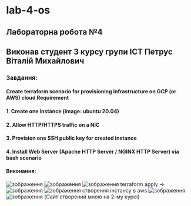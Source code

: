 # lab-4-os

## Лабораторна робота №4

## Виконав студент 3 курсу групи ІСТ Петрус Віталій Михайлович

### Завдання:
#### Create terraform scenario for provisioning infrastructure on GCP (or AWS) cloud Requirement 
#### 1. Create one instance (image: ubuntu 20.04) 
#### 2. Allow HTTP/HTTPS traffic on a NIC 
#### 3. Provision one SSH public key for created instance 
#### 4. Install Web Server (Apache HTTP Server / NGINX HTTP Server) via bash scenario

#### Виконання:
![зображення](https://user-images.githubusercontent.com/95691489/200353175-4531c46d-2070-4e7f-be8a-510528a14914.png)
![зображення](https://user-images.githubusercontent.com/95691489/200353261-e46121d8-e302-4824-bde0-c2f409d3972f.png)
![зображення](https://user-images.githubusercontent.com/95691489/200353405-a22d4d3d-5d9a-42d0-b6c8-9b3f64325b7b.png)
terraform apply -> 
![зображення](https://user-images.githubusercontent.com/95691489/200353909-a9796f7e-38c8-41d6-a8b9-03809a0d0aae.png)
![зображення](https://user-images.githubusercontent.com/95691489/200354062-9fa1a4fb-e0a6-4d1a-bf05-8bc2a075a3e7.png)
створення інстансу в aws
![зображення](https://user-images.githubusercontent.com/95691489/200354408-ef0a7a7d-d122-43b9-b376-94c681f0ca7a.png)
![зображення](https://user-images.githubusercontent.com/95691489/200354881-de0cae88-7f54-4c45-baf2-64dc84c58599.png)
(Сайт створений мною на 2-му курсі)
